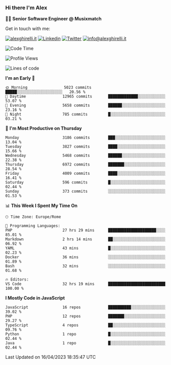 ### Hi there I'm Alex

👨‍💻 __Senior Software Engineer @ Musixmatch__

Get in touch with me:

[![alexghirelli.it](https://img.shields.io/static/v1?label=alexghirelli.it&message=%20&color=red&logo=&style=flat-square&logoColor=white)](https://www.alexghirelli.it/)
[![Linkedin](https://img.shields.io/static/v1?label=Linkedin&message=%20&color=blue&logo=Linkedin&style=flat-square&logoColor=white)](https://linkedin.com/in/alexghirelli)
[![Twitter](https://img.shields.io/static/v1?label=Twitter&message=%20&color=blue&logo=Twitter&style=flat-square&logoColor=white)](https://twitter.com/alexGhirelli)
[![info@alexghirelli.it](https://img.shields.io/static/v1?label=info@alexghirelli.it&message=%20&color=red&logo=gmail&style=flat-square&logoColor=white)](mailto:info@alexghirelli.it)

<!--START_SECTION:waka-->
![Code Time](http://img.shields.io/badge/Code%20Time-7%2C432%20hrs%2029%20mins-blue)

![Profile Views](http://img.shields.io/badge/Profile%20Views-0-blue)

![Lines of code](https://img.shields.io/badge/From%20Hello%20World%20I%27ve%20Written-34.0%20million%20lines%20of%20code-blue)

**I'm an Early 🐤** 

```text
🌞 Morning                5023 commits        █████░░░░░░░░░░░░░░░░░░░░   20.56 % 
🌆 Daytime                12965 commits       █████████████░░░░░░░░░░░░   53.07 % 
🌃 Evening                5658 commits        ██████░░░░░░░░░░░░░░░░░░░   23.16 % 
🌙 Night                  785 commits         █░░░░░░░░░░░░░░░░░░░░░░░░   03.21 % 
```
📅 **I'm Most Productive on Thursday** 

```text
Monday                   3186 commits        ███░░░░░░░░░░░░░░░░░░░░░░   13.04 % 
Tuesday                  3827 commits        ████░░░░░░░░░░░░░░░░░░░░░   15.66 % 
Wednesday                5468 commits        ██████░░░░░░░░░░░░░░░░░░░   22.38 % 
Thursday                 6972 commits        ███████░░░░░░░░░░░░░░░░░░   28.54 % 
Friday                   4009 commits        ████░░░░░░░░░░░░░░░░░░░░░   16.41 % 
Saturday                 596 commits         █░░░░░░░░░░░░░░░░░░░░░░░░   02.44 % 
Sunday                   373 commits         ░░░░░░░░░░░░░░░░░░░░░░░░░   01.53 % 
```


📊 **This Week I Spent My Time On** 

```text
🕑︎ Time Zone: Europe/Rome

💬 Programming Languages: 
PHP                      27 hrs 29 mins      █████████████████████░░░░   85.01 % 
Markdown                 2 hrs 14 mins       ██░░░░░░░░░░░░░░░░░░░░░░░   06.92 % 
YAML                     43 mins             █░░░░░░░░░░░░░░░░░░░░░░░░   02.23 % 
Docker                   36 mins             ░░░░░░░░░░░░░░░░░░░░░░░░░   01.89 % 
Bash                     32 mins             ░░░░░░░░░░░░░░░░░░░░░░░░░   01.68 % 

🔥 Editors: 
VS Code                  32 hrs 19 mins      █████████████████████████   100.00 % 
```

**I Mostly Code in JavaScript** 

```text
JavaScript               16 repos            ██████████░░░░░░░░░░░░░░░   39.02 % 
PHP                      12 repos            ███████░░░░░░░░░░░░░░░░░░   29.27 % 
TypeScript               4 repos             ██░░░░░░░░░░░░░░░░░░░░░░░   09.76 % 
Python                   1 repo              █░░░░░░░░░░░░░░░░░░░░░░░░   02.44 % 
Java                     1 repo              █░░░░░░░░░░░░░░░░░░░░░░░░   02.44 % 
```




 Last Updated on 16/04/2023 18:35:47 UTC
<!--END_SECTION:waka-->
